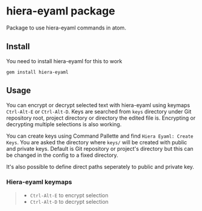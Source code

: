 # hiera-eyaml package

Package to use hiera-eyaml commands in atom.

## Install

You need to install hiera-eyaml for this to work

```shell
gem install hiera-eyaml
```

## Usage

You can encrypt or decrypt selected text with hiera-eyaml using keymaps
 `Ctrl-Alt-E` or `Ctrl-Alt-D`. Keys are searched from `keys` directory under
 Git repository root, project directory or directory the edited file is.
Encrypting or decrypting multiple selections is also working.

You can create keys using Command Pallette and find `Hiera Eyaml: Create Keys`.
You are asked the directory where `keys/` will be created with public and
private keys. Default is Git repository or project's directory but this can be
changed in the config to a fixed directory.

It's also possible to define direct paths seperately to public and private key.


### Hiera-eyaml keymaps
>- `Ctrl-Alt-E` to encrypt selection
>- `Ctrl-Alt-D` to decrypt selection
